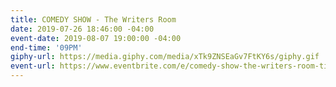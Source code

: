 ```yaml
---
title: COMEDY SHOW - The Writers Room
date: 2019-07-26 18:46:00 -04:00
event-date: 2019-08-07 19:00:00 -04:00
end-time: '09PM'
giphy-url: https://media.giphy.com/media/xTk9ZNSEaGv7FtKY6s/giphy.gif
event-url: https://www.eventbrite.com/e/comedy-show-the-writers-room-tickets-66727215899
---
```


